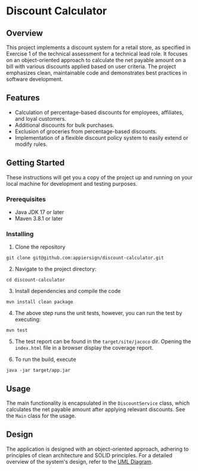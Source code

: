 # Discount Calculator
## Overview

This project implements a discount system for a retail store, as specified in Exercise 1 of the technical assessment for a technical lead role. It focuses on an object-oriented approach to calculate the net payable amount on a bill with various discounts applied based on user criteria. The project emphasizes clean, maintainable code and demonstrates best practices in software development.

## Features
- Calculation of percentage-based discounts for employees, affiliates, and loyal customers.
- Additional discounts for bulk purchases.
- Exclusion of groceries from percentage-based discounts.
- Implementation of a flexible discount policy system to easily extend or modify rules.

## Getting Started

These instructions will get you a copy of the project up and running on your local machine for development and testing purposes.

### Prerequisites
- Java JDK 17 or later
- Maven 3.8.1 or later

### Installing
1. Clone the repository

`git clone git@github.com:appiersign/discount-calculator.git`

2. Navigate to the project directory:

`cd discount-calculator`

3. Install dependencies and compile the code

`mvn install clean package`

4. The above step runs the unit tests, however, you can run the test by executing:

`mvn test`

5. The test report can be found in the `target/site/jacoco` dir. Opening the `index.html` file in a browser display 
   the coverage report.

6. To run the build, execute 

`java -jar target/app.jar`

## Usage

The main functionality is encapsulated in the `DiscountService` class, which calculates the net payable amount after 
applying relevant discounts. See the `Main` class for the usage.

## Design
The application is designed with an object-oriented approach, adhering to principles of clean architecture and SOLID principles. 
For a detailed overview of the system's design, refer to the [UML Diagram](https://ibb.co/V2NGKPY).